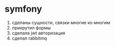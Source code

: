 # symfony

1. сделаны сущности, связки многие ко многим
2. прикрутил формы
3. сделала jwt авторизация
4. сделал rabbitmq
